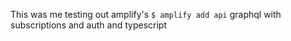 This was me testing out amplify's `$ amplify add api` graphql with subscriptions and auth and typescript

